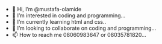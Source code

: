 - 👋 Hi, I’m @mustafa-olamide
- 👀 I’m interested in coding and programming...
- 🌱 I’m currently learning html and css..
- 💞️ I’m looking to collaborate on coding and programming...
- 📫 How to reach me 08060983647 or 08035781820...

<!---
mustafa-olamide/mustafa-olamide is a ✨ special ✨ repository because its `README.md` (this file) appears on your GitHub profile.
You can click the Preview link to take a look at your changes.
--->
